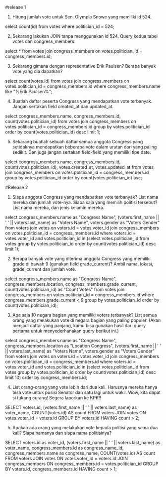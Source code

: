 #release 1
1. Hitung jumlah vote untuk Sen.
Olympia Snowe yang memiliki id 524.

select count(id)
from votes
where politician_id = 524;

2. Sekarang lakukan JOIN tanpa menggunakan id 524. Query kedua tabel votes dan congress_members.

select *
from votes
join congress_members
on votes.politician_id = congress_members.id;

3. Sekarang gimana dengan representative Erik Paulsen? Berapa banyak vote yang dia dapatkan?

select count(votes.id)
from votes
join congress_members
on votes.politician_id = congress_members.id
where congress_members.name like "%Erik Paulsen%";

4. Buatlah daftar peserta Congress yang mendapatkan vote terbanyak. Jangan sertakan field created_at dan updated_at.

select congress_members.name, congress_members.id, count(votes.politician_id)
from votes
join congress_members
on votes.politician_id = congress_members.id
group by votes.politician_id
order by count(votes.politician_id) desc
limit 1;

5. Sekarang buatlah sebuah daftar semua anggota Congress yang setidaknya mendapatkan beberapa vote dalam urutan dari yang paling sedikit. Dan juga jangan sertakan field-field yang memiliki tipe date.

select congress_members.name, congress_members.id, count(votes.politician_id), votes.created_at, votes.updated_at
from votes
join congress_members
on votes.politician_id = congress_members.id
group by votes.politician_id
order by count(votes.politician_id) asc;

#Release 2

1. Siapa anggota Congress yang mendapatkan vote terbanyak? List nama mereka dan jumlah vote-nya. Siapa saja yang memilih politisi tersebut? List nama mereka, dan jenis kelamin mereka.


select congress_members.name as "Congress Name",
(voters.first_name || ' ' || voters.last_name) as "Voters Name",
voters.gender as "Voters Gender"
from voters
join votes
on voters.id = votes.voter_id
join congress_members
on votes.politician_id = congress_members.id
where voters.id = votes.voter_id
and votes.politician_id
in
(select votes.politician_id
from votes
group by votes.politician_id
order by count(votes.politician_id) desc limit 1);

2. Berapa banyak vote yang diterima anggota Congress yang memiliki grade di bawah 9 (gunakan field grade_current)? Ambil nama, lokasi, grade_current dan jumlah vote.

select congress_members.name as "Congress Name",
congress_members.location,
congress_members.grade_current,
count(votes.politician_id) as "Count Votes"
from votes
join congress_members
on votes.politician_id = congress_members.id
where congress_members.grade_current < 9
group by votes.politician_id
order by count(votes.politician_id);

3. Apa saja 10 negara bagian yang memiliki voters terbanyak? List semua orang yang melakukan vote di negara bagian yang paling populer. (Akan menjadi daftar yang panjang, kamu bisa gunakan hasil dari query pertama untuk menyederhanakan query berikut ini.)

select congress_members.name as "Congress Name",
congress_members.location as "Location Congress",
(voters.first_name || ' ' || voters.last_name) as "Voters Name",
voters.gender as "Voters Gender"
from voters
join votes
on voters.id = votes.voter_id
join congress_members
on votes.politician_id = congress_members.id
where voters.id = votes.voter_id
and votes.politician_id
in
(select votes.politician_id
from votes
group by votes.politician_id
order by count(votes.politician_id) desc limit 10)
order by congress_members.id;

4. List orang-orang yang vote lebih dari dua kali. Harusnya mereka hanya bisa vote untuk posisi Senator dan satu lagi untuk wakil. Wow, kita dapat si tukang curang! Segera laporkan ke KPK!!

SELECT voters.id,
(voters.first_name || ' ' || voters.last_name) as voter_name,
COUNT(votes.id) AS count
FROM voters
JOIN votes
ON votes.voter_id = voters.id
GROUP BY voters.id
HAVING count > 2;

5. Apakah ada orang yang melakukan vote kepada politisi yang sama dua kali? Siapa namanya dan siapa nama politisinya?

SELECT voters.id as voter_id,
(voters.first_name || ' ' || voters.last_name) as voter_name,
congress_members.id as congress_name_id,
congress_members.name as congress_name,
COUNT(votes.id) AS count
FROM voters
JOIN votes
ON votes.voter_id = voters.id
JOIN congress_members
ON congress_members.id = votes.politician_id
GROUP BY voters.id, congress_members.id
HAVING count > 1;
